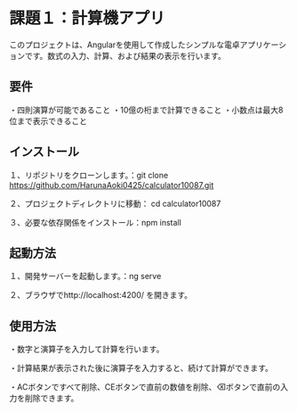 # 課題１：計算機アプリ

このプロジェクトは、Angularを使用して作成したシンプルな電卓アプリケーションです。数式の入力、計算、および結果の表示を行います。

## 要件
・四則演算が可能であること
・10億の桁まで計算できること
・小数点は最大8位まで表示できること

## インストール
１、リポジトリをクローンします。：git clone https://github.com/HarunaAoki0425/calculator10087.git

２、プロジェクトディレクトリに移動： cd calculator10087

３、必要な依存関係をインストール：npm install

## 起動方法
１、開発サーバーを起動します。：ng serve

２、ブラウザでhttp://localhost:4200/ を開きます。

## 使用方法
・数字と演算子を入力して計算を行います。

・計算結果が表示された後に演算子を入力すると、続けて計算ができます。

・ACボタンですべて削除、CEボタンで直前の数値を削除、⌫ボタンで直前の入力を削除できます。